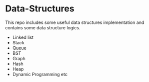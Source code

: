 # Data-Structures
This repo includes some useful data structures implementation and contains some data structure logics.
* Linked list
* Stack
* Queue
* BST
* Graph
* Hash
* Heap
* Dynamic Programming
etc



